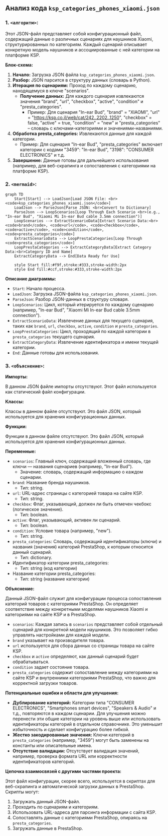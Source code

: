 ## Анализ кода `ksp_categories_phones_xiaomi.json`

### 1. `<алгоритм>`:

Этот JSON-файл представляет собой конфигурационный файл, содержащий данные о различных сценариях для наушников Xiaomi, структурированных по категориям. Каждый сценарий описывает конкретную модель наушников и ассоциированные с ней категории на платформе KSP.

**Блок-схема:**

1.  **Начало:** Загрузка JSON файла `ksp_categories_phones_xiaomi.json`.
2.  **Разбор:** JSON парсится в структуру данных (словарь в Python).
3.  **Итерация по сценариям:** Проход по каждому сценарию, находящемуся в ключе "scenarios".
    *   **Получение данных:** Для каждого сценария извлекаются значения "brand", "url", "checkbox", "active", "condition" и "presta_categories".
        *   Пример: Для сценария "In-ear Bud", "brand" = "XIAOMI", "url" = "https://ksp.co.il/web/cat/242..2202..1250", "checkbox" = false, "active" = true, "condition" = "new" и "presta_categories" – словарь с ключами-категориями и значениями-названиями.
4.  **Обработка presta_categories:** Извлекаются данные для каждой категории.
    *   Пример: Для сценария "In-ear Bud", "presta_categories" включает категории с кодами "3459": "In-ear Bud", "3198": "CONSUMER ELECTRONICS" и т.д.
5.  **Завершение:** Данные готовы для дальнейшего использования (например, для веб-скрапинга и сопоставления с категориями на платформе KSP).

### 2. `<mermaid>`:

```mermaid
graph TD
    Start[Start] --> LoadJson[Load JSON File: <br><code>ksp_categories_phones_xiaomi.json</code>]
    LoadJson --> ParseJson[Parse JSON: <br>Convert to Dictionary]
    ParseJson --> LoopScenarios[Loop Through Each Scenario <br>(e.g., "In-ear Bud", "Xiaomi Mi In-ear Bud cable 3.5mm connection")]
    LoopScenarios --> ExtractScenarioData[Extract Scenario Data:<br><code>brand</code>, <code>url</code>, <code>checkbox</code>, <code>active</code>, <code>condition</code>, <code>presta_categories</code>]
    ExtractScenarioData --> LoopPrestaCategories[Loop Through <code>presta_categories</code>]
    LoopPrestaCategories --> ExtractCategoryData[Extract Category Data:<br>Category ID and Name]
    ExtractCategoryData --> End[Data Ready for Use]

    style Start fill:#f9f,stroke:#333,stroke-width:2px
    style End fill:#ccf,stroke:#333,stroke-width:2px
```

**Описание диаграммы:**

*   `Start`: Начало процесса.
*   `LoadJson`: Загрузка JSON-файла `ksp_categories_phones_xiaomi.json`.
*   `ParseJson`: Разбор JSON-данных в структуру словаря.
*   `LoopScenarios`: Цикл, который итерируется по каждому сценарию (например, "In-ear Bud", "Xiaomi Mi In-ear Bud cable 3.5mm connection").
*   `ExtractScenarioData`: Извлечение данных для текущего сценария, таких как `brand`, `url`, `checkbox`, `active`, `condition` и `presta_categories`.
*   `LoopPrestaCategories`: Цикл, проходящий по каждой категории в `presta_categories` текущего сценария.
*   `ExtractCategoryData`: Извлечение идентификатора и имени текущей категории.
*   `End`: Данные готовы для использования.

### 3. `<объяснение>`:

**Импорты:**

В данном JSON файле импорты отсутствуют. Этот файл используется как статический файл конфигурации.

**Классы:**

Классы в данном файле отсутствуют. Это файл JSON, который используется для хранения конфигурационных данных.

**Функции:**

Функции в данном файле отсутствуют. Это файл JSON, который используется для хранения конфигурационных данных.

**Переменные:**

*   `scenarios`: Главный ключ, содержащий вложенный словарь, где ключи — названия сценариев (например, "In-ear Bud").
    *   Значение: словарь, содержащий информацию о каждом сценарии.
*   `brand`: Название бренда наушников.
    *   Тип: string.
*   `url`: URL-адрес страницы с категорией товара на сайте KSP.
    *   Тип: string.
*   `checkbox`: Флаг, указывающий, должен ли быть отмечен чекбокс (логическое значение).
    *   Тип: boolean.
*   `active`: Флаг, указывающий, активен ли сценарий.
    *   Тип: boolean.
*   `condition`: Условие товара (например, "new").
    *   Тип: string.
*   `presta_categories`: Словарь, содержащий идентификаторы (ключи) и названия (значения) категорий PrestaShop, к которым относится данный сценарий.
    *   Тип: dictionary.
*    Идентификатор категории  presta_categories:
     * Тип: string (код категории)
*    Название категории presta_categories:
     * Тип: string (название категории)

**Объяснение:**

Данный JSON-файл служит для конфигурации процесса сопоставления категорий товаров с категориями PrestaShop. Он определяет соответствие между конкретными моделями наушников Xiaomi и категориями на сайте KSP и в PrestaShop.

*   `scenarios`: Каждая запись в `scenarios` представляет собой отдельный сценарий для конкретной модели наушников. Это позволяет гибко управлять настройками для каждой модели.
*   `brand` указывает на производителя товара.
*   `url` используется для сбора данных со страницы товара на сайте KSP.
*   `checkbox` и `active` определяют, как данный сценарий будет обрабатываться.
*   `condition` задает состояние товара.
*   `presta_categories` содержит сопоставление между категориями на сайте KSP и внутренними категориями PrestaShop, что важно для корректной загрузки товаров.

**Потенциальные ошибки и области для улучшения:**

*   **Дублирование категорий:** Категории типа "CONSUMER ELECTRONICS", "Smartphones smart devices", "Speakers & Audio" и т.д., повторяются в каждом сценарии. Для улучшения можно перенести эти общие категории на уровень выше или использовать идентификаторы категорий в отдельном справочнике. Это уменьшит избыточность и сделает конфигурацию более гибкой.
*   **Жестко закодированные значения:**  Ключи категорий в `presta_categories` (например, "3459") могут быть заменены на константы или описательные имена.
*   **Отсутствие валидации:** Отсутствует валидация значений, например, проверка формата URL или корректности идентификаторов категорий.

**Цепочка взаимосвязей с другими частями проекта:**

Этот файл конфигурации, скорее всего, используется в скриптах для веб-скрапинга и автоматической загрузки данных в PrestaShop. Скрипты могут:

1.  Загружать данный JSON-файл.
2.  Проходить по сценариям и категориям.
3.  Использовать URL-адреса для парсинга информации с сайта KSP.
4.  Сопоставлять данные с категориями PrestaShop, опираясь на `presta_categories`.
5.  Загружать данные в PrestaShop.